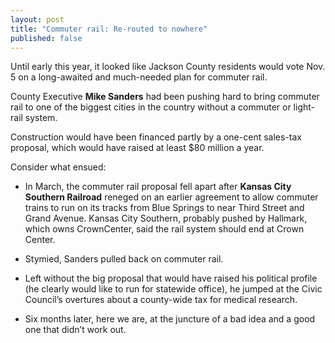 ```yaml
---
layout: post
title: "Commuter rail: Re-routed to nowhere"
published: false
---
```


Until early this year, it looked like Jackson County residents would vote Nov. 5 on a long-awaited and much-needed plan for commuter rail.

County Executive <strong>Mike Sanders</strong> had been pushing hard to bring commuter rail to one of the biggest cities in the country without a commuter or light-rail system.

Construction would have been financed partly by a one-cent sales-tax proposal, which would have raised at least $80 million a year.

Consider what ensued:
<ul>
	<li>In March, the commuter rail proposal fell apart after <strong>Kansas City Southern Railroad</strong> reneged on an earlier agreement to allow commuter trains to run on its tracks from Blue Springs to near Third Street and Grand Avenue. Kansas City Southern, probably pushed by Hallmark, which owns CrownCenter, said the rail system should end at Crown Center.</li>
</ul>
<ul>
	<li>Stymied, Sanders pulled back on commuter rail.</li>
</ul>
<ul>
	<li>Left without the big proposal that would have raised his political profile (he clearly would like to run for statewide office), he jumped at the Civic Council’s overtures about a county-wide tax for medical research.</li>
</ul>
<ul>
	<li>Six months later, here we are, at the juncture of a bad idea and a good one that didn’t work out.</li>
</ul>
